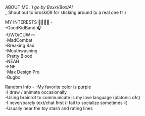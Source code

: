 ABOUT ME  :        _I go by Boxxi/Box/Al_      
                 _
                     Shout out to broski09 for sticking around (u a real one fr )

MY INTERESTS 🤑🤑🤑👅 -                                                        
-GoodKidBand 🎧                               
-UWO/CUW ✂        
-MadCombat                
-Breaking Bad               
-Mouthwashing            
-Pretty Blood                        
-NEAH                         
-FNF       
-Max Design Pro              
-Bugbo              
      


Random Info -
-My favorite color is purple         
-I draw / animate occasionally        
-Using brainrot to communicate is my love language  (platonic ofc)         
-I never/barely text/chat first (i fail to socialize sometimes 💀)        
-Usually near the toy stash and rating lines        

